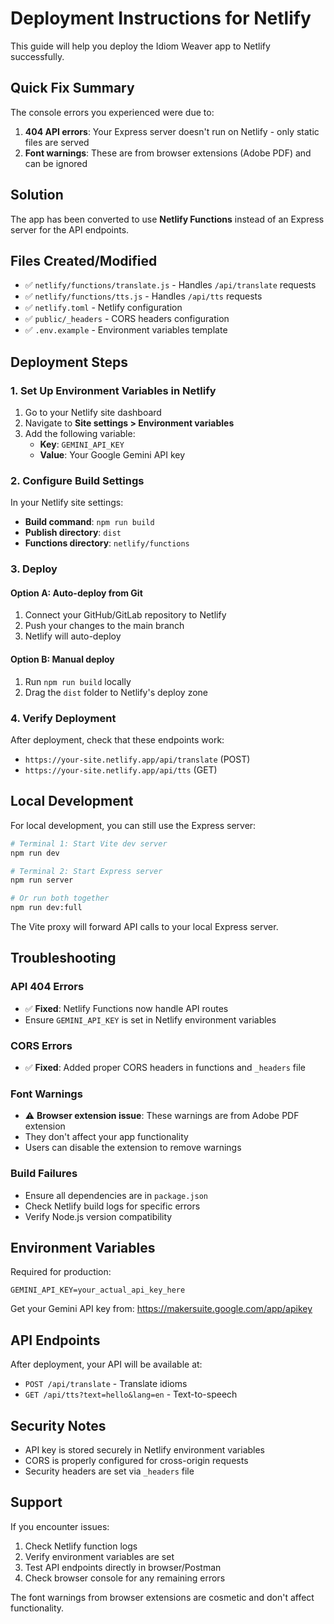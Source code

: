 # Deployment Instructions for Netlify

This guide will help you deploy the Idiom Weaver app to Netlify successfully.

## Quick Fix Summary

The console errors you experienced were due to:
1. **404 API errors**: Your Express server doesn't run on Netlify - only static files are served
2. **Font warnings**: These are from browser extensions (Adobe PDF) and can be ignored

## Solution

The app has been converted to use **Netlify Functions** instead of an Express server for the API endpoints.

## Files Created/Modified

- ✅ `netlify/functions/translate.js` - Handles `/api/translate` requests
- ✅ `netlify/functions/tts.js` - Handles `/api/tts` requests  
- ✅ `netlify.toml` - Netlify configuration
- ✅ `public/_headers` - CORS headers configuration
- ✅ `.env.example` - Environment variables template

## Deployment Steps

### 1. Set Up Environment Variables in Netlify

1. Go to your Netlify site dashboard
2. Navigate to **Site settings > Environment variables**
3. Add the following variable:
   - **Key**: `GEMINI_API_KEY`
   - **Value**: Your Google Gemini API key

### 2. Configure Build Settings

In your Netlify site settings:
- **Build command**: `npm run build`
- **Publish directory**: `dist`
- **Functions directory**: `netlify/functions`

### 3. Deploy

#### Option A: Auto-deploy from Git
1. Connect your GitHub/GitLab repository to Netlify
2. Push your changes to the main branch
3. Netlify will auto-deploy

#### Option B: Manual deploy
1. Run `npm run build` locally
2. Drag the `dist` folder to Netlify's deploy zone

### 4. Verify Deployment

After deployment, check that these endpoints work:
- `https://your-site.netlify.app/api/translate` (POST)
- `https://your-site.netlify.app/api/tts` (GET)

## Local Development

For local development, you can still use the Express server:

```bash
# Terminal 1: Start Vite dev server
npm run dev

# Terminal 2: Start Express server  
npm run server

# Or run both together
npm run dev:full
```

The Vite proxy will forward API calls to your local Express server.

## Troubleshooting

### API 404 Errors
- ✅ **Fixed**: Netlify Functions now handle API routes
- Ensure `GEMINI_API_KEY` is set in Netlify environment variables

### CORS Errors
- ✅ **Fixed**: Added proper CORS headers in functions and `_headers` file

### Font Warnings
- ⚠️ **Browser extension issue**: These warnings are from Adobe PDF extension
- They don't affect your app functionality
- Users can disable the extension to remove warnings

### Build Failures
- Ensure all dependencies are in `package.json`
- Check Netlify build logs for specific errors
- Verify Node.js version compatibility

## Environment Variables

Required for production:
```
GEMINI_API_KEY=your_actual_api_key_here
```

Get your Gemini API key from: https://makersuite.google.com/app/apikey

## API Endpoints

After deployment, your API will be available at:
- `POST /api/translate` - Translate idioms
- `GET /api/tts?text=hello&lang=en` - Text-to-speech

## Security Notes

- API key is stored securely in Netlify environment variables
- CORS is properly configured for cross-origin requests
- Security headers are set via `_headers` file

## Support

If you encounter issues:
1. Check Netlify function logs
2. Verify environment variables are set
3. Test API endpoints directly in browser/Postman
4. Check browser console for any remaining errors

The font warnings from browser extensions are cosmetic and don't affect functionality.